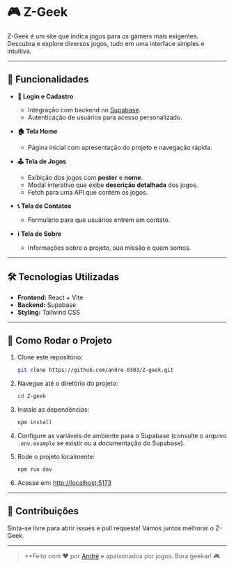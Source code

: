# 🎮 Z-Geek

Z-Geek é um site que indica jogos para os gamers mais exigentes. Descubra e explore diversos jogos, tudo em uma interface simples e intuitiva.

---

## 🚀 Funcionalidades

- **🔐 Login e Cadastro**
  - Integração com backend no [Supabase](https://supabase.com/).
  - Autenticação de usuários para acesso personalizado.

- **🏠 Tela Home**
  - Página inicial com apresentação do projeto e navegação rápida.

- **🕹️ Tela de Jogos**
  - Exibição dos jogos com **poster** e **nome**.
  - Modal interativo que exibe **descrição detalhada** dos jogos.
  - Fetch para uma API que contém os jogos.

- **📞 Tela de Contatos**
  - Formulário para que usuários entrem em contato.

- **ℹ️ Tela de Sobre**
  - Informações sobre o projeto, sua missão e quem somos.

---

## 🛠️ Tecnologias Utilizadas

- **Frontend:** React + Vite
- **Backend:** Supabase
- **Styling:** Tailwind CSS

---

## 📂 Como Rodar o Projeto

1. Clone este repositório:
    ```bash
    git clone https://github.com/andre-0303/Z-geek.git
    ```

2. Navegue até o diretório do projeto:
    ```bash
    cd Z-geek
    ```

3. Instale as dependências:
    ```bash
    npm install
    ```

4. Configure as variáveis de ambiente para o Supabase (consulte o arquivo `.env.example` se existir ou a documentação do Supabase).

5. Rode o projeto localmente:
    ```bash
    npm run dev
    ```

6. Acesse em: [http://localhost:5173](http://localhost:5173)

---

## 🤝 Contribuições

Sinta-se livre para abrir issues e pull requests! Vamos juntos melhorar o Z-Geek.

---

> **Feito com ❤️ por [André](https://github.com/andre-0303) e apaixonados por jogos. Bora geekar! 🎮
